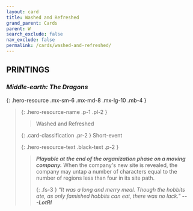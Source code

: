 ```yaml
---
layout: card
title: Washed and Refreshed
grand_parent: Cards
parent: W
search_exclude: false
nav_exclude: false
permalink: /cards/washed-and-refreshed/
---
```


## PRINTINGS


### _Middle-earth: The Dragons_

{: .hero-resource .mx-sm-6 .mx-md-8 .mx-lg-10 .mb-4 }
> {: .hero-resource-name .p-1 .pl-2 }
> > <div class="card-mp"></div>
> > <div class="card-name">Washed and Refreshed</div>
>
> {: .card-classification .pr-2 }
> Short-event
>
> {: .hero-resource-text .black-text .p-2 }
> > ***Playable at the end of the organization phase on a moving company.*** When the company's new site is revealed, the company may untap a number of characters equal to the number of regions less than four in its site path. 
> > 
> > {: .fs-3 } 
> > _“It was a long and merry meal. Though the hobbits ate, as only famished hobbits can eat, there was no lack."_ ***---&#65279;LotRI*** 
> 
